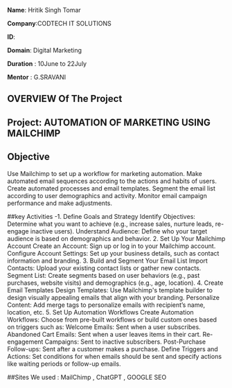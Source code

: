**Name**: Hritik Singh Tomar

**Company**:CODTECH IT SOLUTIONS

**ID**: 

**Domain**: Digital Marketing

**Duration** : 10June to 22July

**Mentor** : G.SRAVANI


## OVERVIEW Of The Project 

## Project: AUTOMATION OF MARKETING USING MAILCHIMP

## Objective
Use Mailchimp to set up a workflow for marketing automation. Make automated email sequences according to the actions and habits of users.
Create automated processes and email templates. Segment the email list according to user demographics and activity. Monitor email campaign performance and make adjustments.

##key Activities
-1. Define Goals and Strategy
Identify Objectives: Determine what you want to achieve (e.g., increase sales, nurture leads, re-engage inactive users).
Understand Audience: Define who your target audience is based on demographics and behavior.
2. Set Up Your Mailchimp Account
Create an Account: Sign up or log in to your Mailchimp account.
Configure Account Settings: Set up your business details, such as contact information and branding.
3. Build and Segment Your Email List
Import Contacts: Upload your existing contact lists or gather new contacts.
Segment List: Create segments based on user behaviors (e.g., past purchases, website visits) and demographics (e.g., age, location).
4. Create Email Templates
Design Templates: Use Mailchimp's template builder to design visually appealing emails that align with your branding.
Personalize Content: Add merge tags to personalize emails with recipient’s name, location, etc.
5. Set Up Automation Workflows
Create Automation Workflows: Choose from pre-built workflows or build custom ones based on triggers such as:
Welcome Emails: Sent when a user subscribes.
Abandoned Cart Emails: Sent when a user leaves items in their cart.
Re-engagement Campaigns: Sent to inactive subscribers.
Post-Purchase Follow-ups: Sent after a customer makes a purchase.
Define Triggers and Actions: Set conditions for when emails should be sent and specify actions like waiting periods or follow-up emails.

##Sites We used : MailChimp , ChatGPT , GOOGLE SEO
